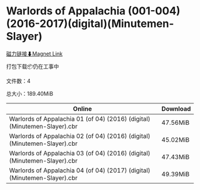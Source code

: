 # Warlords of Appalachia (001-004)(2016-2017)(digital)(Minutemen-Slayer)

[磁力链接⬇Magnet Link](magnet:?xt=urn:btih:5f7b96b47777cf77eb13094a73fb5877c75a6a07&dn=Warlords%20of%20Appalachia%20%28001-004%29%282016-2017%29%28digital%29%28Minutemen-Slayer%29)

打包下载📦仍在工事中

文件数：4

总大小：189.40MiB

Online | Download
--- | ---
Warlords of Appalachia 01 (of 04) (2016) (digital) (Minutemen-Slayer).cbr | 47.56MiB
Warlords of Appalachia 02 (of 04) (2016) (digital) (Minutemen-Slayer).cbr | 45.02MiB
Warlords of Appalachia 03 (of 04) (2016) (digital) (Minutemen-Slayer).cbr | 47.43MiB
Warlords of Appalachia 04 (of 04) (2017) (digital) (Minutemen-Slayer).cbr | 49.39MiB
